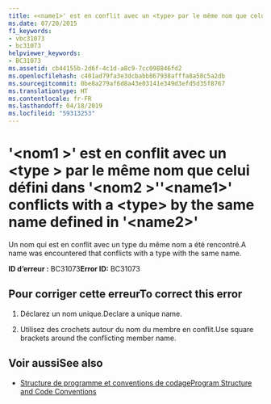 ```yaml
---
title: «<name1>' est en conflit avec un <type> par le même nom que celui défini dans '<name2>»
ms.date: 07/20/2015
f1_keywords:
- vbc31073
- bc31073
helpviewer_keywords:
- BC31073
ms.assetid: cb44155b-2d6f-4c1d-a8c9-7cc098846fd2
ms.openlocfilehash: c401ad79fa3e3dcbabb867938afffa8a58c5a2db
ms.sourcegitcommit: 0be8a279af6d8a43e03141e349d3efd5d35f8767
ms.translationtype: HT
ms.contentlocale: fr-FR
ms.lasthandoff: 04/18/2019
ms.locfileid: "59313253"
---
```

# <a name="name1-conflicts-with-a-type-by-the-same-name-defined-in-name2"></a><span data-ttu-id="8615f-102">'\<nom1 >' est en conflit avec un \<type > par le même nom que celui défini dans '\<nom2 >'</span><span class="sxs-lookup"><span data-stu-id="8615f-102">'\<name1>' conflicts with a \<type> by the same name defined in '\<name2>'</span></span>
<span data-ttu-id="8615f-103">Un nom qui est en conflit avec un type du même nom a été rencontré.</span><span class="sxs-lookup"><span data-stu-id="8615f-103">A name was encountered that conflicts with a type with the same name.</span></span>  
  
 <span data-ttu-id="8615f-104">**ID d’erreur :** BC31073</span><span class="sxs-lookup"><span data-stu-id="8615f-104">**Error ID:** BC31073</span></span>  
  
## <a name="to-correct-this-error"></a><span data-ttu-id="8615f-105">Pour corriger cette erreur</span><span class="sxs-lookup"><span data-stu-id="8615f-105">To correct this error</span></span>  
  
1. <span data-ttu-id="8615f-106">Déclarez un nom unique.</span><span class="sxs-lookup"><span data-stu-id="8615f-106">Declare a unique name.</span></span>  
  
2. <span data-ttu-id="8615f-107">Utilisez des crochets autour du nom du membre en conflit.</span><span class="sxs-lookup"><span data-stu-id="8615f-107">Use square brackets around the conflicting member name.</span></span>  
  
## <a name="see-also"></a><span data-ttu-id="8615f-108">Voir aussi</span><span class="sxs-lookup"><span data-stu-id="8615f-108">See also</span></span>

- [<span data-ttu-id="8615f-109">Structure de programme et conventions de codage</span><span class="sxs-lookup"><span data-stu-id="8615f-109">Program Structure and Code Conventions</span></span>](../../visual-basic/programming-guide/program-structure/program-structure-and-code-conventions.md)
